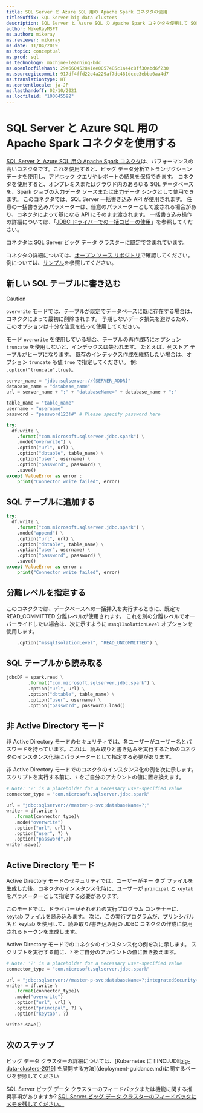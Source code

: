 ```yaml
---
title: SQL Server と Azure SQL 用の Apache Spark コネクタの使用
titleSuffix: SQL Server big data clusters
description: SQL Server と Azure SQL の Apache Spark コネクタを使用して SQL Server に読み取りと書き込みを行う方法について学習します。
author: MikeRayMSFT
ms.author: mikeray
ms.reviewer: mikeray
ms.date: 11/04/2019
ms.topic: conceptual
ms.prod: sql
ms.technology: machine-learning-bdc
ms.openlocfilehash: 29a660452841ee0057485c1a44c8ff30abd6f230
ms.sourcegitcommit: 917df4ffd22e4a229af7dc481dcce3ebba0aa4d7
ms.translationtype: HT
ms.contentlocale: ja-JP
ms.lasthandoff: 02/10/2021
ms.locfileid: "100045592"
---
```

# <a name="use-the-apache-spark-connector-for-sql-server-and-azure-sql"></a>SQL Server と Azure SQL 用の Apache Spark コネクタを使用する

[SQL Server と Azure SQL 用の Apache Spark コネクタ](https://github.com/microsoft/sql-spark-connector)は、パフォーマンスの高いコネクタです。これを使用すると、ビッグ データ分析でトランザクション データを使用し、アドホック クエリやレポートの結果を保持できます。 コネクタを使用すると、オンプレミスまたはクラウド内のあらゆる SQL データベースを、Spark ジョブの入力データ ソースまたは出力データ シンクとして使用できます。 このコネクタでは、SQL Server 一括書き込み API が使用されます。 任意の一括書き込みパラメーターは、任意のパラメーターとして渡される場合があり、コネクタによって基になる API にそのまま渡されます。 一括書き込み操作の詳細については、「[JDBC ドライバーでの一括コピーの使用]( ../connect/jdbc/using-bulk-copy-with-the-jdbc-driver.md#sqlserverbulkcopyoptions)」を参照してください。

コネクタは SQL Server ビッグ データ クラスターに既定で含まれています。

コネクタの詳細については、[オープン ソース リポジトリ](https://github.com/microsoft/sql-spark-connector)で確認してください。 例については、[サンプル](https://github.com/microsoft/sql-spark-connector/tree/master/samples)を参照してください。

## <a name="write-to-a-new-sql-table"></a>新しい SQL テーブルに書き込む

>[!CAUTION]
> `overwrite` モードでは、テーブルが既定でデータベースに既に存在する場合は、コネクタによって最初に削除されます。 予期しないデータ損失を避けるため、このオプションは十分な注意を払って使用してください。
> 
> モード `overwrite` を使用している場合、テーブルの再作成時にオプション `truncate` を使用しないと、インデックスは失われます。 たとえば、列ストア テーブルがヒープになります。 既存のインデックス作成を維持したい場合は、オプション `truncate` も値 `true` で指定してください。 例: `.option("truncate",true)`。

```python
server_name = "jdbc:sqlserver://{SERVER_ADDR}"
database_name = "database_name"
url = server_name + ";" + "databaseName=" + database_name + ";"

table_name = "table_name"
username = "username"
password = "password123!#" # Please specify password here

try:
  df.write \
    .format("com.microsoft.sqlserver.jdbc.spark") \
    .mode("overwrite") \
    .option("url", url) \
    .option("dbtable", table_name) \
    .option("user", username) \
    .option("password", password) \
    .save()
except ValueError as error :
    print("Connector write failed", error)
```

## <a name="append-to-sql-table"></a>SQL テーブルに追加する
```python
try:
  df.write \
    .format("com.microsoft.sqlserver.jdbc.spark") \
    .mode("append") \
    .option("url", url) \
    .option("dbtable", table_name) \
    .option("user", username) \
    .option("password", password) \
    .save()
except ValueError as error :
    print("Connector write failed", error)
```

## <a name="specify-the-isolation-level"></a>分離レベルを指定する

このコネクタでは、データベースへの一括挿入を実行するときに、既定で READ_COMMITTED 分離レベルが使用されます。 これを別の分離レベルでオーバーライドしたい場合は、次に示すように `mssqlIsolationLevel` オプションを使用します。
```python
    .option("mssqlIsolationLevel", "READ_UNCOMMITTED") \
```

## <a name="read-from-sql-table"></a>SQL テーブルから読み取る

```python
jdbcDF = spark.read \
        .format("com.microsoft.sqlserver.jdbc.spark") \
        .option("url", url) \
        .option("dbtable", table_name) \
        .option("user", username) \
        .option("password", password).load()
```

## <a name="non-active-directory-mode"></a>非 Active Directory モード

非 Active Directory モードのセキュリティでは、各ユーザーがユーザー名とパスワードを持っています。これは、読み取りと書き込みを実行するためのコネクタのインスタンス化時にパラメーターとして指定する必要があります。

非 Active Directory モードでのコネクタのインスタンス化の例を次に示します。 スクリプトを実行する前に、`?` をご自分のアカウントの値に置き換えます。

```python
# Note: '?' is a placeholder for a necessary user-specified value
connector_type = "com.microsoft.sqlserver.jdbc.spark" 

url = "jdbc:sqlserver://master-p-svc;databaseName=?;"
writer = df.write \ 
   .format(connector_type)\ 
   .mode("overwrite") 
   .option("url", url) \ 
   .option("user", ?) \ 
   .option("password",?) 
writer.save() 
```

## <a name="active-directory-mode"></a>Active Directory モード

Active Directory モードのセキュリティでは、ユーザーがキー タブ ファイルを生成した後、コネクタのインスタンス化時に、ユーザーが `principal` と `keytab` をパラメーターとして指定する必要があります。

このモードでは、ドライバーがそれぞれの実行プログラム コンテナーに、keytab ファイルを読み込みます。 次に、この実行プログラムが、プリンシパル名と keytab を使用して、読み取り/書き込み用の JDBC コネクタの作成に使用されるトークンを生成します。

Active Directory モードでのコネクタのインスタンス化の例を次に示します。 スクリプトを実行する前に、`?` をご自分のアカウントの値に置き換えます。

```python
# Note: '?' is a placeholder for a necessary user-specified value
connector_type = "com.microsoft.sqlserver.jdbc.spark"

url = "jdbc:sqlserver://master-p-svc;databaseName=?;integratedSecurity=true;authenticationScheme=JavaKerberos;" 
writer = df.write \ 
   .format(connector_type)\ 
   .mode("overwrite") 
   .option("url", url) \ 
   .option("principal", ?) \ 
   .option("keytab", ?)   

writer.save() 
```

## <a name="next-steps"></a>次のステップ

ビッグ データ クラスターの詳細については、[Kubernetes に [!INCLUDE[big-data-clusters-2019](../includes/ssbigdataclusters-ss-nover.md)] を展開する方法](deployment-guidance.md)に関するページを参照してください

SQL Server ビッグ データ クラスターのフィードバックまたは機能に関する推奨事項がありますか? [SQL Server ビッグ データ クラスターのフィードバックにメモを残してください。](https://aka.ms/sql-server-bdc-feedback)
